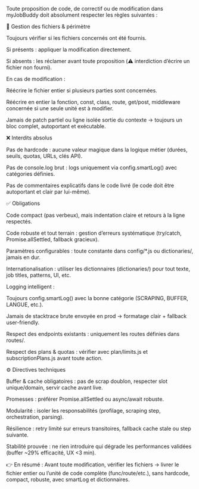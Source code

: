 Toute proposition de code, de correctif ou de modification dans myJobBuddy doit absolument respecter les règles suivantes :

📂 Gestion des fichiers & périmètre

Toujours vérifier si les fichiers concernés ont été fournis.

Si présents : appliquer la modification directement.

Si absents : les réclamer avant toute proposition (⚠️ interdiction d’écrire un fichier non fourni).

En cas de modification :

Réécrire le fichier entier si plusieurs parties sont concernées.

Réécrire en entier la fonction, const, class, route, get/post, middleware concernée si une seule unité est à modifier.

Jamais de patch partiel ou ligne isolée sortie du contexte → toujours un bloc complet, autoportant et exécutable.

❌ Interdits absolus

Pas de hardcode : aucune valeur magique dans la logique métier (durées, seuils, quotas, URLs, clés API).

Pas de console.log brut : logs uniquement via config.smartLog() avec catégories définies.

Pas de commentaires explicatifs dans le code livré (le code doit être autoportant et clair par lui-même).

✅ Obligations

Code compact (pas verbeux), mais indentation claire et retours à la ligne respectés.

Code robuste et tout terrain : gestion d’erreurs systématique (try/catch, Promise.allSettled, fallback gracieux).

Paramètres configurables : toute constante dans config/*.js ou dictionaries/, jamais en dur.

Internationalisation : utiliser les dictionnaires (dictionaries/) pour tout texte, job titles, patterns, UI, etc.

Logging intelligent :

Toujours config.smartLog() avec la bonne catégorie (SCRAPING, BUFFER, LANGUE, etc.).

Jamais de stacktrace brute envoyée en prod → formatage clair + fallback user-friendly.

Respect des endpoints existants : uniquement les routes définies dans routes/.

Respect des plans & quotas : vérifier avec plan/limits.js et subscriptionPlans.js avant toute action.

⚙️ Directives techniques

Buffer & cache obligatoires : pas de scrap doublon, respecter slot unique/domain, servir cache avant live.

Promesses : préférer Promise.allSettled ou async/await robuste.

Modularité : isoler les responsabilités (profilage, scraping step, orchestration, parsing).

Résilience : retry limité sur erreurs transitoires, fallback cache stale ou step suivante.

Stabilité prouvée : ne rien introduire qui dégrade les performances validées (buffer ~29% efficacité, UX <3 min).

👉 En résumé :
Avant toute modification, vérifier les fichiers → livrer le fichier entier ou l’unité de code complète (func/route/etc.), sans hardcode, compact, robuste, avec smartLog et dictionnaires.

